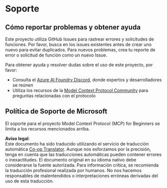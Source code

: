 <!--
CO_OP_TRANSLATOR_METADATA:
{
  "original_hash": "b3cffaf217113101e21eba532be806ea",
  "translation_date": "2025-07-13T15:20:24+00:00",
  "source_file": "SUPPORT.md",
  "language_code": "es"
}
-->
# Soporte

## Cómo reportar problemas y obtener ayuda  

Este proyecto utiliza GitHub Issues para rastrear errores y solicitudes de funciones. Por favor, busca en los issues existentes antes de crear uno nuevo para evitar duplicados. Para nuevos problemas, crea tu reporte de error o solicitud de función como un nuevo Issue.

Para obtener ayuda y resolver dudas sobre el uso de este proyecto, por favor:
- Consulta el [Azure AI Foundry Discord](https://discord.com/invite/ByRwuEEgH4), donde expertos y desarrolladores se reúnen
- Utiliza los recursos de la [Model Context Protocol Community](https://modelcontextprotocol.io/community/) para preguntas relacionadas con el protocolo

## Política de Soporte de Microsoft  

El soporte para el proyecto Model Context Protocol (MCP) for Beginners se limita a los recursos mencionados arriba.

**Aviso legal**:  
Este documento ha sido traducido utilizando el servicio de traducción automática [Co-op Translator](https://github.com/Azure/co-op-translator). Aunque nos esforzamos por la precisión, tenga en cuenta que las traducciones automáticas pueden contener errores o inexactitudes. El documento original en su idioma nativo debe considerarse la fuente autorizada. Para información crítica, se recomienda la traducción profesional realizada por humanos. No nos hacemos responsables de malentendidos o interpretaciones erróneas derivadas del uso de esta traducción.
